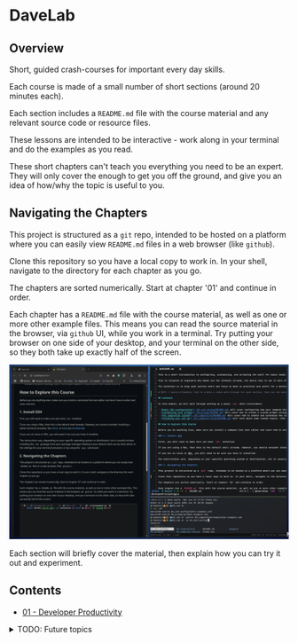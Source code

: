 # DaveLab

## Overview

Short, guided crash-courses for important every day skills.

Each course is made of a small number of short sections (around 20 minutes each).

Each section includes a `README.md` file with the course material and any relevant source code or resource files.

These lessons are intended to be interactive - work along in your terminal and do the examples as you read.

These short chapters can't teach you everything you need to be an expert. They will only cover the enough to get you off the ground, and give you an idea of how/why the topic is useful to you.

## Navigating the Chapters

This project is structured as a `git` repo, intended to be hosted on a platform where you can easily view `README.md` files in a web browser (like `github`).

Clone this repository so you have a local copy to work in. In your shell, navigate to the directory for each chapter as you go.

The chapters are sorted numerically. Start at chapter '01' and continue in order.

Each chapter has a `README.md` file with the course material, as well as one or more other example files. This means you can read the source material in the browser, via `github` UI, while you work in a terminal. Try putting your browser on one side of your desktop, and your terminal on the other side, so they both take up exactly half of the screen.

![image](./images/side-by-side.png)

Each section will briefly cover the material, then explain how you can try it out and experiment.

## Contents

- [01 - Developer Productivity](./01_developer-productivity/README.md)


<details>

<summary>TODO: Future topics</summary>

- Diagramming:
    * buy a white-board
    * plantuml and mermaid (and a mention of graphviz)
    * Sequence diagrams, flow charts, simple class diagrams
        + Shout-out "UML Distilled" - TLDR "The good parts" of UML for real world application
    * C-4 diagrams, context diagrams
- "Systems Thinking"
- Functional programming concepts
- Type systems and a bit of type theory

</details>
